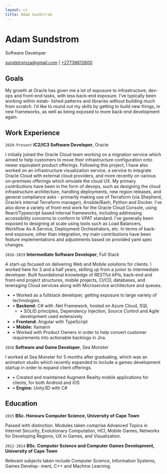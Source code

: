 ```yaml
---
layout: cv
title: Adam Sundstrom
---
```

# Adam Sundstrom
Software Developer

<div id="webaddress">
<a href="mailto:sundstromza@gmail.com">sundstromza@gmail.com</a>
| <a href="tel:+27738612600">+27738612600</a>
</div>

## Goals

My growth at Oracle has given me a lot of exposure to infrastructure, dev-ops and
front-end tasks, with less back-end exposure. I’ve typically been working within estab-
lished patterns and libraries without building much from scratch. I’d like to round out
my skills by getting to build new things, in new frameworks, as well as being exposed to
more back-end development again.

## Work Experience

`2020-Present`
__IC2/IC3 Software Developer__, Oracle

I initially joined the Oracle Cloud team working on a migration service which aimed to
help customers to move their infrastructure configuration onto newer equivalent product
offerings. Following this project, I have also worked on an infrastructure visualization service,
a service to integrate Oracle Cloud with external cloud providers, and more recently on
various on-premises offerings which emulate the cloud UX. My primary contributions have
been in the form of devops, such as designing the cloud infrastructure architecture, handling
deployments, new region releases, and general compliance asks - primarily making use of
Terraform (via Shepherd, Oracle’s internal Terraform manager), Ansible/Bash, Python and
Docker. I’ve also done a variety of front-end work for the Oracle Cloud Console, using
React/Typescript based internal frameworks, including addressing accessibility concerns to
conform to VPAT standard. I’ve generally been exposed to designing at scale using tools
such as Load Balancers, Workflow As A Service, Deployment Orchestrators, etc. In terms
of back-end exposure, other than integration, my main contributions have been feature
implementations and adjustments based on provided yaml spec changes.

`2016-2019`
__Intermediate Software Developer__, Full Stack

A start-up focused on delivering Web and Mobile solutions for clients. I worked here for 3 and a half years, skilling up from a junior to intermediate developer. Built foundational knowledge of RESTful APIs, back-end and front-end project structures, mobile projects, CI/CD, databases, and leveraging Cloud services along with Microservice architecture and queues.
- • Worked as a fullstack developer, getting exposure to large variety of technologies.
- • __Backend:__ C# with .Net Framework, hosted on Azure Cloud, SQL
  - • SOLID principles, Dependency Injection, Source Control and Agile development used extensively
- • __Frontend:__ Angular with TypeScript
- • __Mobile:__ Xamarin
- • Worked with Product Owners in order to help convert customer requirements into actionable backlogs in Jira.

`2016`
__Software and Game Developer__, Sea Monster

I worked at Sea Monster for 5 months after graduating, which was an animation studio which recently expanded to include a games development startup in order to expand client offerings.
- • Created and maintained Augment Reality mobile applications for clients, for both Android and iOS
- • __Engine:__ Unity3D with C#

## Education

`2015`
__BSc. Honours Computer Science, University of Cape Town__

Passed with distinction. Modules taken comprise Advanced Topics in Internet Security,
Evolutionary Computation, HCI, Mobile Games, Networks for Developing Regions, UX in
Games, and Visualization.

`2012-2014`
__BSc. Computer Science and Computer Games Development, University of Cape Town__

Relevant subjects taken include Computer Science, Information Systems, Games Develop-
ment, C++ and Machine Learning.

<!-- ### Footer
Last updated: March 2024 -->


